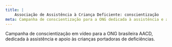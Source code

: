 ```yaml
---
title: |
    Associação de Assistência à Criança Deficiente: conscientização
meta: Campanha de conscientização para a ONG dedicada à assistência e apoio às crianças com deficiências.
---
```

Campanha de conscientização em vídeo para a ONG brasileira AACD, dedicada à assistência e apoio às crianças portadoras de deficiências.